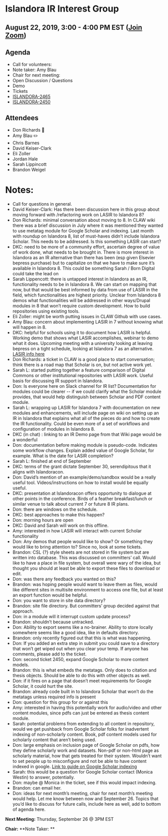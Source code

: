 # Islandora IR Interest Group
## August 22, 2019, 3:00 - 4:00 PM EST ([Join Zoom](https://zoom.us/j/526356143))

## Agenda
-  Call for volunteers: 
- Note taker: Amy Blau
- Chair for next meeting:
-  Open Discussion / Questions
-  Demo
-  Tickets
  -  [ISLANDORA-2465](https://jira.duraspace.org/browse/ISLANDORA-2465)
  -  [ISLANDORA-2450](https://jira.duraspace.org/browse/ISLANDORA-2450)

## Attendees
- Don Richards :chicken:
- Amy Blau :pencil2:
- Chris Barnes
- David Keiser-Clark
- Eli Zoller
- Jordan Hale
- Sarah Lippincott
- Brandon Weigel

# Notes:

- Call for questions in general. 
- David Keiser-Clark: Has there been discussion here in this group about moving forward with /refactoring work on LASIR to Islandora 8? 
- Don Richards: minimal conversation about moving to 8. In CLAW wiki there was a brief discussion in July where it was mentioned they wanted to use metatag module for Google Scholar and indexing. Last month with roundup on Islandora 8, list of must-haves didn’t include Islandora Scholar. This needs to be addressed. Is this something LASIR can start?
- DKC: need to be more of a community effort, ascertain degree of value of work done, what needs to be brought in. There is more interest in Islandora as an IR alternative than there has been (esp given Elsevier bepress purchase) but to capitalize on that we have to make sure it’s available in Islandora 8. This could be something Sarah / Born Digital could take the lead on
- Sarah Lippencott: there is untapped interest in Islandora as an IR, functionality needs to be in Islandora 8. We can start on mapping that now, but that would be best informed by data from use of LASIR in the field, which functionalities are highest priority. Unclear from Islandora 8 demos what functionalities will be addressed in other ways/Drupal modules in 8 that won’t require custom development. How to build repositories using existing tools.
- Eli Zoller: might be worth putting issues in CLAW Github with use cases. 
- Amy Blau: concern about implementing LASIR in 7 without knowing what will happen in 8.
- DKC: helpful for schools using it to document how LASIR is helpful. Working demo that shows what LASIR accomplishes, webinar to demo what it does. Upcoming meeting with a university looking at leaving bepress on a tight schedule, looking at Islandora 7 as an alternative.  [LASIR info here](https://drive.google.com/file/d/0BwWnQmDKeQGBelFDQ2UxdXhWdE5Wdmx1UVp6c1E0cmhHaTBB/view)
- Don Richards: a ticket in CLAW is a good place to start conversation; think there is a road map that Scholar is on, but not active work yet. 
- Sarah L: started putting together a feature comparison of Digital Commons or other institutional repositories with LASIR work. Useful basis for discussing IR support in Islandora.
- Don: Is everyone here on Slack channel for IR list? Documentation for modules could be clearer -- if we could clarify what the Scholar module provides, that would help distinguish between Scholar and PDF content module. 
- Sarah L: wrapping up LASIR for Islandora 7 with documentation on new modules and enhancements, will include page on wiki on setting up an IR in Islandora that explains what all of the pieces do and how to create the IR functionality. Could be even more of a set of workflows and configuration of modules in Islandora 8.
- DKC (in chat) : linking to an IR Demo page from that Wiki page would be a wonderful
- Don: documentation before making module is pseudo-code. Indicates some workflow changes. Explain added value of Google Scholar, for example. What is the date for LASIR completion?
- Sarah L: finished at end of September
- DKC: terms of the grant dictate September 30, serendipitous that it aligns with Islandoracon.
- Don: David’s mention of an example/demo/sandbox would be a really useful tool. Videos/instructions  on how to install would be equally useful.
- DKC: presentation at Islandoracon offers opportunity to dialogue at other points in the conference. Birds of a feather breakfast/lunch or similar venue to talk about current 7 or future 8 IR plans.
- Don: there are windows on the schedule. 
- DKC: best approaches to make this happen? 
- Don: morning hours are open
- DKC: David and Sarah will work on this offline.
- Amy: interested in how LASIR will interact with current Scholar functionality
- Don: Any demos that people would like to show? Or something they would like to bring attention to? Since no, look at some tickets. 
- Brandon: CSL {?} style sheets are not stored in file system but are written into database. This was discussed on committers’ call. Would like to have a place in file system, but overall were wary of the idea, but thought you should at least be able to export these files to download or edit.
- Don: was there any feedback you wanted on this?
- Brandon: was hoping people would want to leave them as files, would like different sites in multisite environment to access one file, but at least an export function would be helpful.
- Don: you want to store in site data directory?
- Brandon: site file directory. But committers’ group decided against that approach.
- Don: in a module will it interrupt custom update process?
- Brandon: shouldn’t because untracked.
- Don: Ability to export seems like a no-brainer. Ability to store locally somewhere seems like a good idea, like in defaults directory.
- Brandon: only recently figured out that this is what was happening. 
- Don: If you added an extra step in submit you could save to a directory that won’t get wiped out when you clear your temp. If anyone has comments, please add to the ticket.
- Don: second ticket 2450, expand Google Scholar to more content models.
- Brandon: this is what embeds the metatags. Only does to citation and thesis objects. Should be able to do this with other objects as well.
- Don: if it fires on a page that doesn’t meet requirements for Google Scholar, it could hurt the site.
- Brandon: already code built in to Islandora Scholar that won’t do the metatags unless required info is present
- Don: question for this group for or against this
- Amy: interested in having this potentially work for audio/video and other content modules, since pdfs can just be entered as thesis content module.
- Sarah: potential problems from extending to all content in repository, would we get pushback from Google Scholar folks for inadvertent indexing of non-scholarly content. Book, pdf content models used for scholarly content that aren’t being used.
- Don: large emphasis on inclusion page of Google Scholar on pdfs, how they define scholarly work and datasets. Non-pdf or non-html page as scholarly material, how that gets treated for their system. Wouldn’t want to set people up to misconfigure and not be able to have content indexed in google. [Link to guide on Google Scholar indexing](https://scholar.google.com/intl/en/scholar/inclusion.html)
- Sarah: this would be a question for Google Scholar contact (Monica Westin) to answer, potentially. 
- Don: maybe @ Monica in the ticket, see if this would impact indexing.
- Brandon: can email her.
- Don: ideas for next month’s meeting, chair for next month’s meeting would help. Let me know between now and September 26. Topics that you’d like to discuss for future calls, include here as well, add to bottom of agenda here. 

**Next Meeting:** Thursday, September 26 @ 3PM EST

**Chair:**
**Note Taker: **
